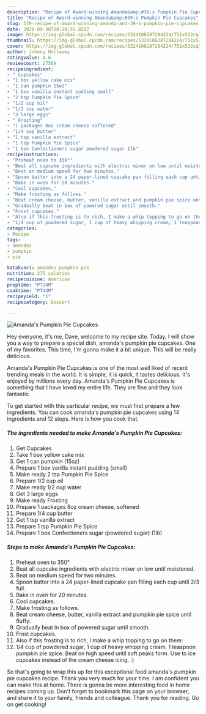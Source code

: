```yaml
---
description: "Recipe of Award-winning Amanda&amp;#39;s Pumpkin Pie Cupcakes"
title: "Recipe of Award-winning Amanda&amp;#39;s Pumpkin Pie Cupcakes"
slug: 579-recipe-of-award-winning-amanda-and-39-s-pumpkin-pie-cupcakes
date: 2020-09-30T20:20:55.820Z
image: https://img-global.cpcdn.com/recipes/5324106287284224/751x532cq70/amandas-pumpkin-pie-cupcakes-recipe-main-photo.jpg
thumbnail: https://img-global.cpcdn.com/recipes/5324106287284224/751x532cq70/amandas-pumpkin-pie-cupcakes-recipe-main-photo.jpg
cover: https://img-global.cpcdn.com/recipes/5324106287284224/751x532cq70/amandas-pumpkin-pie-cupcakes-recipe-main-photo.jpg
author: Johnny Holloway
ratingvalue: 4.6
reviewcount: 27569
recipeingredient:
- " Cupcakes"
- "1 box yellow cake mix"
- "1 can pumpkin 15oz"
- "1 box vanilla instant pudding small"
- "2 tsp Pumpkin Pie Spice"
- "1/2 cup oil"
- "1/2 cup water"
- "3 large eggs"
- " Frosting"
- "1 packages 8oz cream cheese softened"
- "1/4 cup butter"
- "1 tsp vanilla extract"
- "1 tsp Pumpkin Pie Spice"
- "1 box Confectioners sugar powdered sugar 1lb"
recipeinstructions:
- "Preheat oven to 350°"
- "Beat all cupcake ingredients with electric mixer on low until moistened."
- "Beat on medium speed for two minutes."
- "Spoon batter into a 24 paper-lined cupcake pan filling each cup until 2/3 full."
- "Bake in oven for 20 minutes."
- "Cool cupcakes."
- "Make frosting as follows."
- "Beat cream cheese, butter, vanilla extract and pumpkin pie spice until fluffy."
- "Gradually beat in box of powered sugar until smooth."
- "Frost cupcakes."
- "Also if this frosting is to rich, I make a whip topping to go on them:"
- "1/4 cup of powdered sugar, 1 cup of heavy whipping cream, 1 teaspoon pumpkin pie spice. Beat on high speed until soft peaks form. Use to ice cupcakes instead of the cream cheese icing. :)"
categories:
- Recipe
tags:
- amandas
- pumpkin
- pie

katakunci: amandas pumpkin pie 
nutrition: 275 calories
recipecuisine: American
preptime: "PT24M"
cooktime: "PT44M"
recipeyield: "1"
recipecategory: Dessert

---
```



![Amanda&#39;s Pumpkin Pie Cupcakes](https://img-global.cpcdn.com/recipes/5324106287284224/751x532cq70/amandas-pumpkin-pie-cupcakes-recipe-main-photo.jpg)

Hey everyone, it's me, Dave, welcome to my recipe site. Today, I will show you a way to prepare a special dish, amanda&#39;s pumpkin pie cupcakes. One of my favorites. This time, I'm gonna make it a bit unique. This will be really delicious.



Amanda&#39;s Pumpkin Pie Cupcakes is one of the most well liked of recent trending meals in the world. It is simple, it is quick, it tastes delicious. It's enjoyed by millions every day. Amanda&#39;s Pumpkin Pie Cupcakes is something that I have loved my entire life. They are fine and they look fantastic.


To get started with this particular recipe, we must first prepare a few ingredients. You can cook amanda&#39;s pumpkin pie cupcakes using 14 ingredients and 12 steps. Here is how you cook that.

<!--inarticleads1-->

##### The ingredients needed to make Amanda&#39;s Pumpkin Pie Cupcakes:

1. Get  Cupcakes
1. Take 1 box yellow cake mix
1. Get 1 can pumpkin (15oz)
1. Prepare 1 box vanilla instant pudding (small)
1. Make ready 2 tsp Pumpkin Pie Spice
1. Prepare 1/2 cup oil
1. Make ready 1/2 cup water
1. Get 3 large eggs
1. Make ready  Frosting
1. Prepare 1 packages 8oz cream cheese, softened
1. Prepare 1/4 cup butter
1. Get 1 tsp vanilla extract
1. Prepare 1 tsp Pumpkin Pie Spice
1. Prepare 1 box Confectioners sugar (powdered sugar) (1lb)




<!--inarticleads2-->

##### Steps to make Amanda&#39;s Pumpkin Pie Cupcakes:

1. Preheat oven to 350°
1. Beat all cupcake ingredients with electric mixer on low until moistened.
1. Beat on medium speed for two minutes.
1. Spoon batter into a 24 paper-lined cupcake pan filling each cup until 2/3 full.
1. Bake in oven for 20 minutes.
1. Cool cupcakes.
1. Make frosting as follows.
1. Beat cream cheese, butter, vanilla extract and pumpkin pie spice until fluffy.
1. Gradually beat in box of powered sugar until smooth.
1. Frost cupcakes.
1. Also if this frosting is to rich, I make a whip topping to go on them:
1. 1/4 cup of powdered sugar, 1 cup of heavy whipping cream, 1 teaspoon pumpkin pie spice. Beat on high speed until soft peaks form. Use to ice cupcakes instead of the cream cheese icing. :)




So that's going to wrap this up for this exceptional food amanda&#39;s pumpkin pie cupcakes recipe. Thank you very much for your time. I am confident you can make this at home. There is gonna be more interesting food in home recipes coming up. Don't forget to bookmark this page on your browser, and share it to your family, friends and colleague. Thank you for reading. Go on get cooking!
